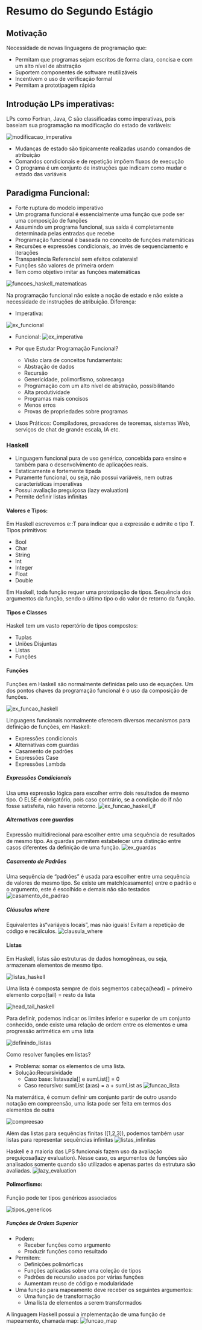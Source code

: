 # Resumo do Segundo Estágio

## Motivação
Necessidade de novas linguagens de programação que:

- Permitam que programas sejam escritos de forma clara, concisa e com um alto nível de abstração
- Suportem componentes de software reutilizáveis
- Incentivem o uso de verificação formal
- Permitam a prototipagem rápida

## Introdução LPs imperativas:

LPs como Fortran, Java, C são classificadas como imperativas, pois baseiam sua programação na modificação do estado de variáveis:

![modificacao_imperativa](imagens/modificacao_imperativa.png)

- Mudanças de estado são tipicamente realizadas usando comandos de atribuição
- Comandos condicionais e de repetição impõem fluxos de execução 
- O programa é um conjunto de instruções que indicam como mudar o estado das variáveis

## Paradigma Funcional:
- Forte ruptura do modelo imperativo
- Um programa funcional é essencialmente uma função que pode ser uma composição de funções
- Assumindo um programa funcional, sua saída é completamente determinada pelas entradas que recebe
- Programação funcional é baseada no conceito de funções matemáticas
- Recursões e expressões condicionais, ao invés de sequenciamento e iterações
- Transparência Referencial sem efeitos colaterais!
- Funções são valores de primeira ordem
- Tem como objetivo imitar as funções matemáticas

![funcoes_haskell_matematicas](imagens/funcoes_haskell_matematicas.png)

Na programação funcional não existe a noção de estado e não existe a necessidade de instruções de atribuição. Diferença:
- Imperativa:

![ex_funcional](imagens/ex_funcional.png)

- Funcional:
![ex_imperativa](imagens/ex_imperativa.png)

- Por que Estudar Programação Funcional?
	* Visão clara de conceitos fundamentais:
	* Abstração de dados
	* Recursão
	* Genericidade, polimorfismo, sobrecarga
	* Programação com um alto nível de abstração, possibilitando
	* Alta produtividade
	* Programas mais concisos
	* Menos erros
	* Provas de propriedades sobre programas

- Usos Práticos: Compiladores, provadores de teoremas, sistemas Web, serviços de chat de grande escala, IA etc.

### Haskell
- Linguagem funcional pura de uso genérico, concebida para ensino e também para o	desenvolvimento de aplicações reais.
- Estaticamente e fortemente tipada
- Puramente funcional, ou seja, não possui variáveis, nem outras características imperativas
- Possui avaliação preguiçosa (lazy evaluation)
- Permite definir listas infinitas

#### Valores e Tipos:
Em Haskell escrevemos e::T para indicar que a expressão e admite o tipo T. Tipos primitivos:
- Bool
- Char
- String
- Int
- Integer
- Float
- Double

Em Haskell, toda função requer uma prototipação de tipos. Sequência dos argumentos da função, sendo o último tipo o do valor de retorno da função.

#### Tipos e Classes
Haskell tem um vasto repertório de tipos compostos:
- Tuplas
- Uniões Disjuntas
- Listas
- Funções

#### Funções
Funções em Haskell são normalmente definidas pelo uso de equações. Um dos pontos chaves da programação funcional é o uso da composição de funções.

![ex_funcao_haskell](imagens/ex_funcao_haskell.png)

Linguagens funcionais normalmente oferecem diversos mecanismos para definição de funções, em Haskell:
- Expressões condicionais
- Alternativas com guardas
- Casamento de padrões
- Expressões Case
- Expressões Lambda

##### Expressões Condicionais
Usa uma expressão lógica para escolher entre dois resultados de mesmo tipo. O ELSE é obrigatório, pois caso contrário, se a condição do if não fosse satisfeita, não haveria retorno.
![ex_funcao_haskell_if](imagens/ex_funcao_haskell_if.png)

##### Alternativas com guardas
Expressão multidirecional para escolher entre uma sequência de resultados de mesmo tipo. As guardas permitem estabelecer uma distinção entre casos diferentes da definição de uma função.
![ex_guardas](imagens/ex_guardas.png)

##### Casamento de Padrões
Uma sequência de “padrões” é usada para escolher entre uma sequência de valores de mesmo tipo. Se existe um match(casamento) entre o padrão e o argumento, este é escolhido e demais não são testados
![casamento_de_padrao](imagens/casamento_de_padrao.png)

##### Cláusulas where
Equivalentes às“variáveis locais”, mas não iguais! Evitam a repetição de código e recálculos.
![clausula_where](imagens/clausula_where.png)

#### Listas
Em Haskell, listas são estruturas de dados homogêneas, ou seja, armazenam elementos de mesmo tipo.

![listas_haskell](imagens/listas_haskell.png)

Uma lista é composta sempre de dois segmentos
cabeça(head) = primeiro elemento
corpo(tail) = resto da lista

![head_tail_haskell](imagens/head_tail_haskell.png)

Para definir, podemos indicar os limites inferior e superior de um conjunto conhecido, onde existe uma relação de ordem entre os elementos e uma progressão aritmética em uma lista

![definindo_listas](imagens/definindo_listas.png)

Como resolver funções em listas?
- Problema: somar os elementos de uma lista.
- Solução:Recursividade
	* Caso base: listavazia[] e sumList[] = 0 
	* Caso recursivo: sumList (a:as) = a + sumList as
![funcao_lista](imagens/funcao_lista.png)

Na matemática, é comum definir um conjunto partir de outro usando notação em compreensão, uma lista pode ser feita em termos dos elementos de outra

![compreesao](imagens/compreesao.png)

Além das listas para sequências finitas ([1,2,3]), podemos também usar listas para representar sequências infinitas
![listas_infinitas](imagens/listas_infinitas.png)

Haskell e a maioria das LPS funcionais fazem uso da avaliação preguiçosa(lazy evaluation). Nesse caso, os argumentos de funções são analisados somente quando são utilizados e apenas partes da estrutura são avaliadas.
![lazy_evaluation](imagens/lazy_evaluation.png)

#### Polimorfismo:
Função pode ter tipos genéricos associados

![tipos_genericos](imagens/tipos_genericos.png)

##### Funções de Ordem Superior
- Podem:
	* Receber funções como argumento
	* Produzir funções como resultado
- Permitem:
	* Definições polimórficas
	* Funções aplicadas sobre uma coleção de tipos
	* Padrões de recursão usados por várias funções
	* Aumentam reuso de código e	modularidade
- Uma função para mapeamento deve receber os seguintes argumentos:
	* Uma função de transformação 
	* Uma lista de elementos a serem transformados

A linguagem Haskell possui a implementação de uma função de mapeamento, chamada map:
![funcao_map](imagens/funcao_map.png)




